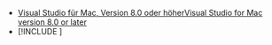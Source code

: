 * [<span data-ttu-id="60b1b-101">Visual Studio für Mac, Version 8.0 oder höher</span><span class="sxs-lookup"><span data-stu-id="60b1b-101">Visual Studio for Mac version 8.0 or later</span></span>](https://visualstudio.microsoft.com/vs/mac/)
* [!INCLUDE [](~/includes/3.0-SDK.md)]
